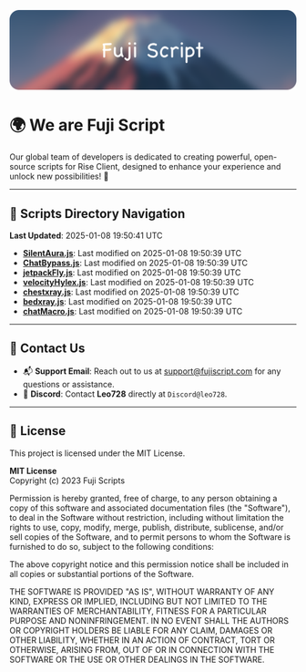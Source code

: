 ![Banner](.github/b.webp)

# 🌍 **We are Fuji Script**

Our global team of developers is dedicated to creating powerful, open-source scripts for Rise Client, designed to enhance your experience and unlock new possibilities! 🌟

---
<!-- SCRIPTS_NAVIGATION_START -->
## 📂 **Scripts Directory Navigation**

**Last Updated**: 2025-01-08 19:50:41 UTC

- **[SilentAura.js](scripts/SilentAura.js)**: Last modified on 2025-01-08 19:50:39 UTC
- **[ChatBypass.js](scripts/ChatBypass.js)**: Last modified on 2025-01-08 19:50:39 UTC
- **[jetpackFly.js](scripts/jetpackFly.js)**: Last modified on 2025-01-08 19:50:39 UTC
- **[velocityHylex.js](scripts/velocityHylex.js)**: Last modified on 2025-01-08 19:50:39 UTC
- **[chestxray.js](scripts/chestxray.js)**: Last modified on 2025-01-08 19:50:39 UTC
- **[bedxray.js](scripts/bedxray.js)**: Last modified on 2025-01-08 19:50:39 UTC
- **[chatMacro.js](scripts/chatMacro.js)**: Last modified on 2025-01-08 19:50:39 UTC

<!-- SCRIPTS_NAVIGATION_END -->

---

## 💬 **Contact Us**  
- 📬 **Support Email**: Reach out to us at [support@fujiscript.com](mailto:support@fujiscript.com) for any questions or assistance.  
- 💬 **Discord**: Contact **Leo728** directly at `Discord@leo728`.

---

## 📜 **License**

This project is licensed under the MIT License.  

**MIT License**  
Copyright (c) 2023 Fuji Scripts  

Permission is hereby granted, free of charge, to any person obtaining a copy of this software and associated documentation files (the "Software"), to deal in the Software without restriction, including without limitation the rights to use, copy, modify, merge, publish, distribute, sublicense, and/or sell copies of the Software, and to permit persons to whom the Software is furnished to do so, subject to the following conditions:  

The above copyright notice and this permission notice shall be included in all copies or substantial portions of the Software.  

THE SOFTWARE IS PROVIDED "AS IS", WITHOUT WARRANTY OF ANY KIND, EXPRESS OR IMPLIED, INCLUDING BUT NOT LIMITED TO THE WARRANTIES OF MERCHANTABILITY, FITNESS FOR A PARTICULAR PURPOSE AND NONINFRINGEMENT. IN NO EVENT SHALL THE AUTHORS OR COPYRIGHT HOLDERS BE LIABLE FOR ANY CLAIM, DAMAGES OR OTHER LIABILITY, WHETHER IN AN ACTION OF CONTRACT, TORT OR OTHERWISE, ARISING FROM, OUT OF OR IN CONNECTION WITH THE SOFTWARE OR THE USE OR OTHER DEALINGS IN THE SOFTWARE.  
